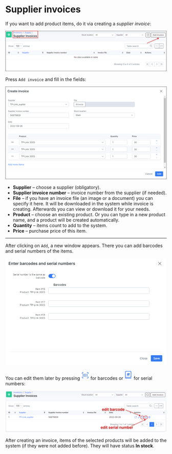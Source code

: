 Supplier invoices
==========

If you want to add product items, do it via creating  a *supplier invoice*:

![Supplier invoices](supplier_invoices.png)

Press `Add invoice` and fill in the fields:

![Create invoice](add_supplier_invoices.png)


* **Supplier** – choose a supplier (obligatory).
* **Supplier invoice number** – invoice number from the supplier (if needed).
* **File** – if you have an invoice file (an image or a document) you can specify it here. It will be downloaded in the system while invoice is creating. Afterwards you can view or download it for your needs.
* **Product** – choose an existing product. Or you can type in a new product name, and a product will be created automatically.
* **Quantity** – items count to add to the system.
* **Price** – purchase price of this item.


---
After clicking on `Add`, a new window appears. There you can add barcodes and serial numbers of the items. 

![Add barcode](add_barcode.png)

You can edit them later by pressing <icon class="image-icon">![Barcode](barcode_icon.png)</icon> for barcodes or <icon class="image-icon">![Serial number](serial_icon.png)</icon> for serial numbers:

![Edit barcode](icons_edit.png)

After creating an invoice, items of the selected products will be added to the system (if they were not added before). They will have status **In stock**.

